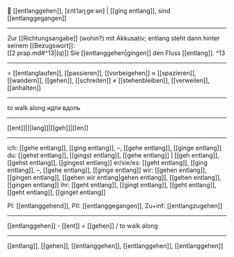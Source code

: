 🚶 [[entlanggehen]], [ɛntˈlaŋˌɡeːən] | [[ging entlang]], sind [[entlanggegangen]]

---
Zur [[Richtungsangabe]] (wohin?) mit Akkusativ; entlang steht dann hinter seinem [[Bezugswort]]:  
[[2 prap.md#^13|(q)]] Sie [[entlanggehen|gingen]] den Fluss [[entlang]]. ^13

---
= [[entlanglaufen]], [[passieren]], [[vorbeigehen]]
≈ [[spazieren]], [[wandern]], [[gehen]], [[schreiten]]
≠ [[stehenbleiben]], [[verweilen]], [[anhalten]]

---
to walk along
идти вдоль

---
[[ent]]|[[lang]]|[[geh]]|[[en]]

---
ich: [[gehe entlang]], [[ging entlang]], –, [[gehe entlang]], [[ginge entlang]]
du: [[gehst entlang]], [[gingst entlang]], [[gehe entlang]] | [[geh entlang]], [[gehst entlang]], [[gingest entlang]]
er/sie/es: [[geht entlang]], [[ging entlang]], –, [[gehe entlang]], [[ginge entlang]]
wir: [[gehen entlang]], [[gingen entlang]], [[gehen wir entlang|gehen entlang]], [[gehen entlang]], [[gingen entlang]]
ihr: [[geht entlang]], [[gingt entlang]], [[geht entlang]], [[geht entlang]], [[ginget entlang]]

PI: [[entlanggehend]], PII: [[entlanggegangen]], Zu+inf: [[entlangzugehen]]

---
[[entlanggehen]] - [[ent]] = [[gehen]] / to walk along

---
[[entlang]], [[gehen]], [[entlanggehen]], [[entlanggehen]], [[entlanggehen]]
